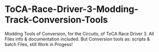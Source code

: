 # ToCA-Race-Driver-3-Modding-Track-Conversion-Tools
Modding Tools of Conversion, for the Circuits, of ToCA Race Driver 3.
All Files info & documentation included. But Conversion tools as: scripts & batch Files, still Work in Progess!
